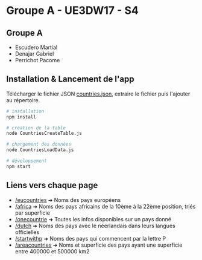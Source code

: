 # Groupe A - UE3DW17 - S4

## Groupe A
- Escudero Martial
- Denajar Gabriel
- Perrichot Pacome

## Installation & Lancement de l'app

Télécharger le fichier JSON [countries.json](https://raw.githubusercontent.com/mledoze/countries/master/countries.json), extraire le fichier puis l'ajouter au répertoire.

```bash
# installation
npm install

# création de la table
node CountriesCreateTable.js

# chargement des données
node CountriesLoadData.js

# développement
npm start
```

## Liens vers chaque page
- [/eucountries](http://localhost:3000/eucountries) ➜ Noms des pays européens
- [/africa](http://localhost:3000/africa) ➜ Noms des pays africains de la 10ème à la 22ème position, triés par superficie
- [/onecountrie](http://localhost:3000/onecountrie) ➜ Toutes les infos disponibles sur un pays donné
- [/dutch](http://localhost:3000/dutch) ➜ Noms des pays avec le néerlandais dans leurs langues officielles
- [/startwithp](http://localhost:3000/startwithp) ➜ Noms des pays qui commencent par la lettre P
- [/areacountries](http://localhost:3000/areacountries) ➜ Noms et superficie des pays ayant une superficie entre 400000 et 500000 km2
